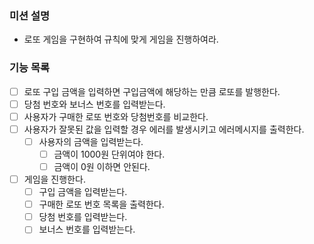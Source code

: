 ### 미션 설명
- 로또 게임을 구현하여 규칙에 맞게 게임을 진행하여라.

### 기능 목록
- [ ] 로또 구입 금액을 입력하면 구입금액에 해당하는 만큼 로또를 발행한다.
- [ ] 당첨 번호와 보너스 번호를 입력받는다.
- [ ] 사용자가 구매한 로또 번호와 당첨번호를 비교한다.
- [ ] 사용자가 잘못된 값을 입력할 경우 에러를 발생시키고 에러메시지를 출력한다.
  - [ ] 사용자의 금액을 입력받는다.
    - [ ] 금액이 1000원 단위여야 한다.
    - [ ] 금액이 0원 이하면 안된다.
- [ ] 게임을 진행한다.
    - [ ] 구입 금액을 입력받는다.
    - [ ] 구매한 로또 번호 목록을 출력한다.
    - [ ] 당첨 번호를 입력받는다.
    - [ ] 보너스 번호를 입력받는다. 